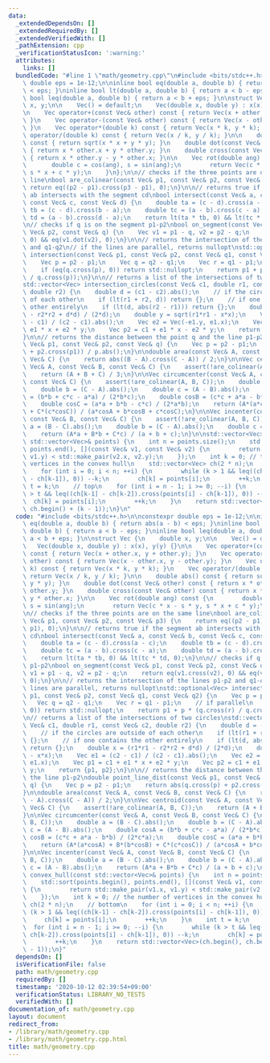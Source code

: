 ```yaml
---
data:
  _extendedDependsOn: []
  _extendedRequiredBy: []
  _extendedVerifiedWith: []
  _pathExtension: cpp
  _verificationStatusIcon: ':warning:'
  attributes:
    links: []
  bundledCode: "#line 1 \"math/geometry.cpp\"\n#include <bits/stdc++.h>\n\nconstexpr\
    \ double eps = 1e-12;\n\ninline bool eq(double a, double b) { return abs(a - b)\
    \ < eps; }\ninline bool lt(double a, double b) { return a < b - eps; }\ninline\
    \ bool leq(double a, double b) { return a < b + eps; }\n\nstruct Vec {\n    double\
    \ x, y;\n\n    Vec() = default;\n    Vec(double x, double y) : x(x), y(y) {}\n\
    \n    Vec operator+(const Vec& other) const { return Vec(x + other.x, y + other.y);\
    \ }\n    Vec operator-(const Vec& other) const { return Vec(x - other.x, y - other.y);\
    \ }\n    Vec operator*(double k) const { return Vec(x * k, y * k); }\n    Vec\
    \ operator/(double k) const { return Vec(x / k, y / k); }\n\n    double abs()\
    \ const { return sqrt(x * x + y * y); }\n    double dot(const Vec& other) const\
    \ { return x * other.x + y * other.y; }\n    double cross(const Vec& other) const\
    \ { return x * other.y - y * other.x; }\n\n    Vec rot(double ang) const {\n \
    \       double c = cos(ang), s = sin(ang);\n        return Vec(c * x - s * y,\
    \ s * x + c * y);\n    }\n};\n\n// checks if the three points are on the same\
    \ line\nbool are_colinear(const Vec& p1, const Vec& p2, const Vec& p3) {\n   \
    \ return eq((p2 - p1).cross(p3 - p1), 0);\n}\n\n// returns true if the segment\
    \ ab intersects with the segment cd\nbool intersect(const Vec& a, const Vec& b,\
    \ const Vec& c, const Vec& d) {\n    double ta = (c - d).cross(a - c);\n    double\
    \ tb = (c - d).cross(b - a);\n    double tc = (a - b).cross(c - a);\n    double\
    \ td = (a - b).cross(d - a);\n    return lt(ta * tb, 0) && lt(tc * td, 0);\n}\n\
    \n// checks if q is on the segment p1-p2\nbool on_segment(const Vec& p1, const\
    \ Vec& p2, const Vec& q) {\n    Vec v1 = p1 - q, v2 = p2 - q;\n    return eq(v1.cross(v2),\
    \ 0) && eq(v1.dot(v2), 0);\n}\n\n// returns the intersection of the lines p1-p2\
    \ and q1-q2\n// if the lines are parallel, returns nullopt\nstd::optional<Vec>\
    \ intersection(const Vec& p1, const Vec& p2, const Vec& q1, const Vec& q2) {\n\
    \    Vec p = p2 - p1;\n    Vec q = q2 - q1;\n    Vec r = q1 - p1;\n    // if parallel\n\
    \    if (eq(q.cross(p), 0)) return std::nullopt;\n    return p1 + p * (q.cross(r)\
    \ / q.cross(p));\n}\n\n// returns a list of the intersections of two circles\n\
    std::vector<Vec> intersection_circles(const Vec& c1, double r1, const Vec& c2,\
    \ double r2) {\n    double d = (c1 - c2).abs();\n    // if the circles are outside\
    \ of each other\n    if (lt(r1 + r2, d)) return {};\n    // if one contains the\
    \ other entirely\n    if (lt(d, abs(r2 - r1))) return {};\n    double x = (r1*r1\
    \ - r2*r2 + d*d) / (2*d);\n    double y = sqrt(r1*r1 - x*x);\n    Vec e1 = (c2\
    \ - c1) / (c2 - c1).abs();\n    Vec e2 = Vec(-e1.y, e1.x);\n    Vec p1 = c1 +\
    \ e1 * x + e2 * y;\n    Vec p2 = c1 + e1 * x - e2 * y;\n    return {p1, p2};\n\
    }\n\n// returns the distance between the point q and the line p1-p2\ndouble point_line_dist(const\
    \ Vec& p1, const Vec& p2, const Vec& q) {\n    Vec p = p2 - p1;\n    return abs(q.cross(p)\
    \ + p2.cross(p1)) / p.abs();\n}\n\ndouble area(const Vec& A, const Vec& B, const\
    \ Vec& C) {\n    return abs((B - A).cross(C - A)) / 2;\n}\n\nVec centroid(const\
    \ Vec& A, const Vec& B, const Vec& C) {\n    assert(!are_colinear(A, B, C));\n\
    \    return (A + B + C) / 3;\n}\n\nVec circumcenter(const Vec& A, const Vec& B,\
    \ const Vec& C) {\n    assert(!are_colinear(A, B, C));\n    double a = (B - C).abs();\n\
    \    double b = (C - A).abs();\n    double c = (A - B).abs();\n    double cosA\
    \ = (b*b + c*c - a*a) / (2*b*c);\n    double cosB = (c*c + a*a - b*b) / (2*c*a);\n\
    \    double cosC = (a*a + b*b - c*c) / (2*a*b);\n    return (A*(a*cosA) + B*(b*cosB)\
    \ + C*(c*cosC)) / (a*cosA + b*cosB + c*cosC);\n}\n\nVec incenter(const Vec& A,\
    \ const Vec& B, const Vec& C) {\n    assert(!are_colinear(A, B, C));\n    double\
    \ a = (B - C).abs();\n    double b = (C - A).abs();\n    double c = (A - B).abs();\n\
    \    return (A*a + B*b + C*c) / (a + b + c);\n}\n\nstd::vector<Vec> convex_hull(const\
    \ std::vector<Vec>& points) {\n    int n = points.size();\n    std::sort(points.begin(),\
    \ points.end(), [](const Vec& v1, const Vec& v2) {\n        return std::make_pair(v1.x,\
    \ v1.y) < std::make_pair(v2.x, v2.y);\n    });\n    int k = 0; // the number of\
    \ vertices in the convex hull\n    std::vector<Vec> ch(2 * n);\n    // bottom\n\
    \    for (int i = 0; i < n; ++i) {\n        while (k > 1 && leq((ch[k-1] - ch[k-2]).cross(points[i]\
    \ - ch[k-1]), 0)) --k;\n        ch[k] = points[i];\n        ++k;\n    }\n    int\
    \ t = k;\n    // top\n    for (int i = n - 1; i >= 0; --i) {\n        while (k\
    \ > t && leq((ch[k-1] - ch[k-2]).cross(points[i] - ch[k-1]), 0)) --k;\n      \
    \  ch[k] = points[i];\n        ++k;\n    }\n    return std::vector<Vec>(ch.begin(),\
    \ ch.begin() + (k - 1));\n}\n"
  code: "#include <bits/stdc++.h>\n\nconstexpr double eps = 1e-12;\n\ninline bool\
    \ eq(double a, double b) { return abs(a - b) < eps; }\ninline bool lt(double a,\
    \ double b) { return a < b - eps; }\ninline bool leq(double a, double b) { return\
    \ a < b + eps; }\n\nstruct Vec {\n    double x, y;\n\n    Vec() = default;\n \
    \   Vec(double x, double y) : x(x), y(y) {}\n\n    Vec operator+(const Vec& other)\
    \ const { return Vec(x + other.x, y + other.y); }\n    Vec operator-(const Vec&\
    \ other) const { return Vec(x - other.x, y - other.y); }\n    Vec operator*(double\
    \ k) const { return Vec(x * k, y * k); }\n    Vec operator/(double k) const {\
    \ return Vec(x / k, y / k); }\n\n    double abs() const { return sqrt(x * x +\
    \ y * y); }\n    double dot(const Vec& other) const { return x * other.x + y *\
    \ other.y; }\n    double cross(const Vec& other) const { return x * other.y -\
    \ y * other.x; }\n\n    Vec rot(double ang) const {\n        double c = cos(ang),\
    \ s = sin(ang);\n        return Vec(c * x - s * y, s * x + c * y);\n    }\n};\n\
    \n// checks if the three points are on the same line\nbool are_colinear(const\
    \ Vec& p1, const Vec& p2, const Vec& p3) {\n    return eq((p2 - p1).cross(p3 -\
    \ p1), 0);\n}\n\n// returns true if the segment ab intersects with the segment\
    \ cd\nbool intersect(const Vec& a, const Vec& b, const Vec& c, const Vec& d) {\n\
    \    double ta = (c - d).cross(a - c);\n    double tb = (c - d).cross(b - a);\n\
    \    double tc = (a - b).cross(c - a);\n    double td = (a - b).cross(d - a);\n\
    \    return lt(ta * tb, 0) && lt(tc * td, 0);\n}\n\n// checks if q is on the segment\
    \ p1-p2\nbool on_segment(const Vec& p1, const Vec& p2, const Vec& q) {\n    Vec\
    \ v1 = p1 - q, v2 = p2 - q;\n    return eq(v1.cross(v2), 0) && eq(v1.dot(v2),\
    \ 0);\n}\n\n// returns the intersection of the lines p1-p2 and q1-q2\n// if the\
    \ lines are parallel, returns nullopt\nstd::optional<Vec> intersection(const Vec&\
    \ p1, const Vec& p2, const Vec& q1, const Vec& q2) {\n    Vec p = p2 - p1;\n \
    \   Vec q = q2 - q1;\n    Vec r = q1 - p1;\n    // if parallel\n    if (eq(q.cross(p),\
    \ 0)) return std::nullopt;\n    return p1 + p * (q.cross(r) / q.cross(p));\n}\n\
    \n// returns a list of the intersections of two circles\nstd::vector<Vec> intersection_circles(const\
    \ Vec& c1, double r1, const Vec& c2, double r2) {\n    double d = (c1 - c2).abs();\n\
    \    // if the circles are outside of each other\n    if (lt(r1 + r2, d)) return\
    \ {};\n    // if one contains the other entirely\n    if (lt(d, abs(r2 - r1)))\
    \ return {};\n    double x = (r1*r1 - r2*r2 + d*d) / (2*d);\n    double y = sqrt(r1*r1\
    \ - x*x);\n    Vec e1 = (c2 - c1) / (c2 - c1).abs();\n    Vec e2 = Vec(-e1.y,\
    \ e1.x);\n    Vec p1 = c1 + e1 * x + e2 * y;\n    Vec p2 = c1 + e1 * x - e2 *\
    \ y;\n    return {p1, p2};\n}\n\n// returns the distance between the point q and\
    \ the line p1-p2\ndouble point_line_dist(const Vec& p1, const Vec& p2, const Vec&\
    \ q) {\n    Vec p = p2 - p1;\n    return abs(q.cross(p) + p2.cross(p1)) / p.abs();\n\
    }\n\ndouble area(const Vec& A, const Vec& B, const Vec& C) {\n    return abs((B\
    \ - A).cross(C - A)) / 2;\n}\n\nVec centroid(const Vec& A, const Vec& B, const\
    \ Vec& C) {\n    assert(!are_colinear(A, B, C));\n    return (A + B + C) / 3;\n\
    }\n\nVec circumcenter(const Vec& A, const Vec& B, const Vec& C) {\n    assert(!are_colinear(A,\
    \ B, C));\n    double a = (B - C).abs();\n    double b = (C - A).abs();\n    double\
    \ c = (A - B).abs();\n    double cosA = (b*b + c*c - a*a) / (2*b*c);\n    double\
    \ cosB = (c*c + a*a - b*b) / (2*c*a);\n    double cosC = (a*a + b*b - c*c) / (2*a*b);\n\
    \    return (A*(a*cosA) + B*(b*cosB) + C*(c*cosC)) / (a*cosA + b*cosB + c*cosC);\n\
    }\n\nVec incenter(const Vec& A, const Vec& B, const Vec& C) {\n    assert(!are_colinear(A,\
    \ B, C));\n    double a = (B - C).abs();\n    double b = (C - A).abs();\n    double\
    \ c = (A - B).abs();\n    return (A*a + B*b + C*c) / (a + b + c);\n}\n\nstd::vector<Vec>\
    \ convex_hull(const std::vector<Vec>& points) {\n    int n = points.size();\n\
    \    std::sort(points.begin(), points.end(), [](const Vec& v1, const Vec& v2)\
    \ {\n        return std::make_pair(v1.x, v1.y) < std::make_pair(v2.x, v2.y);\n\
    \    });\n    int k = 0; // the number of vertices in the convex hull\n    std::vector<Vec>\
    \ ch(2 * n);\n    // bottom\n    for (int i = 0; i < n; ++i) {\n        while\
    \ (k > 1 && leq((ch[k-1] - ch[k-2]).cross(points[i] - ch[k-1]), 0)) --k;\n   \
    \     ch[k] = points[i];\n        ++k;\n    }\n    int t = k;\n    // top\n  \
    \  for (int i = n - 1; i >= 0; --i) {\n        while (k > t && leq((ch[k-1] -\
    \ ch[k-2]).cross(points[i] - ch[k-1]), 0)) --k;\n        ch[k] = points[i];\n\
    \        ++k;\n    }\n    return std::vector<Vec>(ch.begin(), ch.begin() + (k\
    \ - 1));\n}"
  dependsOn: []
  isVerificationFile: false
  path: math/geometry.cpp
  requiredBy: []
  timestamp: '2020-10-12 02:39:54+09:00'
  verificationStatus: LIBRARY_NO_TESTS
  verifiedWith: []
documentation_of: math/geometry.cpp
layout: document
redirect_from:
- /library/math/geometry.cpp
- /library/math/geometry.cpp.html
title: math/geometry.cpp
---
```

